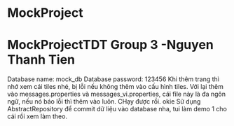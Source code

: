 # MockProject
MockProjectTDT
Group 3 -Nguyen Thanh Tien
===============
Database name: mock_db
Database password: 123456
Khi thêm trang thì nhớ xem cái tiles nhé, bị lỗi nếu không thêm vào cấu hình tiles.
Với lại thêm vào messages.properties và messages_vi.properties, cái file này là đa ngôn ngữ, nếu nó báo lỗi thì thêm vào luôn.
CHạy được rồi. okie
Sử dụng AbstractRepository để commit dữ liệu vào database nha, tui làm demo 1 cho cái rồi xem làm theo.
